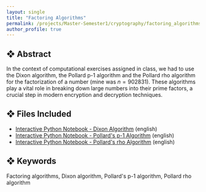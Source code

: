 ```yaml
---
layout: single
title: "Factoring Algorithms"
permalink: /projects/Master-Semester1/cryptography/factoring_algorithms/
author_profile: true
---
```


## ❖ Abstract

In the context of computational exercises assigned in class, we had to use the Dixon algorithm, the Pollard p-1 algorithm and the Pollard rho algorithm for the factorization of a number (mine was $n=902831$). These algorithms play a vital role in breaking down large numbers into their prime factors, a crucial step in modern encryption and decryption techniques.


## ❖ Files Included

- [Interactive Python Notebook - Dixon Algorithm](https://github.com/florias-papadopoulos/florias-papadopoulos.github.io/blob/master/_pages/projects/Master-Semester1/cryptography/dixonAlgorithm.ipynb) (english)
- [Interactive Python Notebook - Pollard's p-1 Algorithm](https://github.com/florias-papadopoulos/florias-papadopoulos.github.io/blob/master/_pages/projects/Master-Semester1/cryptography/pollard_p-1_Algorithm.ipynb) (english)
- [Interactive Python Notebook - Pollard's rho Algorithm](https://github.com/florias-papadopoulos/florias-papadopoulos.github.io/blob/master/_pages/projects/Master-Semester1/cryptography/pollard_rho_Algorithm.ipynb) (english)


## ❖ Keywords

Factoring algorithms, Dixon algorithm, Pollard's p-1 algorithm, Pollard rho algorithm

